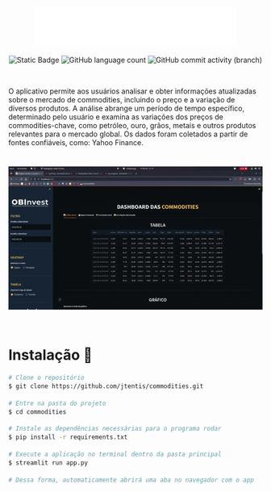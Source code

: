 <div class="logo" align='center'>

<img src="./imagens/OBInvestLogo.png"  width="400" height="80">

![Static Badge](https://img.shields.io/badge/Dashboard-Commodities-ffbd45)
![GitHub language count](https://img.shields.io/github/languages/count/jtentis/commodities?color=ffbd45)
![GitHub commit activity (branch)](https://img.shields.io/github/commit-activity/y/jtentis/commodities?color=ffbd45)

</br>

</div>

O aplicativo permite aos usuários analisar e obter informações atualizadas sobre o mercado de commodities, incluindo o preço e a variação de diversos produtos. A análise abrange um período de tempo específico, determinado pelo usuário e examina as variações dos preços de commodities-chave, como petróleo, ouro, grãos, metais e outros produtos relevantes para o mercado global. Os dados foram coletados a partir de fontes confiáveis, como: Yahoo Finance.

#

<div class="body" align="center">

![](/imagens/conclusaoPt2.gif) 

</div>
  
</br>

# Instalação 🚀

```bash
# Clone o repositório
$ git clone https://github.com/jtentis/commodities.git

# Entre na pasta do projeto
$ cd commodities

# Instale as dependências necessárias para o programa rodar
$ pip install -r requirements.txt

# Execute a aplicação no terminal dentro da pasta principal
$ streamlit run app.py

# Dessa forma, automaticamente abrirá uma aba no navegador com o app

```